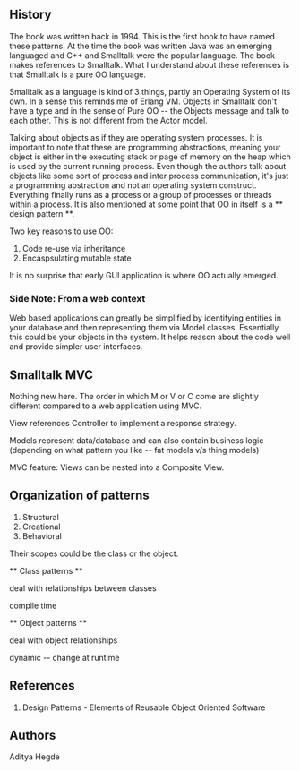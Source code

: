 ## History 

The book was written back in 1994. This is the first book to have named these patterns. At the time the book was written Java was an emerging languaged and C++ and Smalltalk were the popular language. The book makes references to Smalltalk. What I understand about these references is that Smalltalk is a pure OO language.

Smalltalk as a language is kind of 3 things, partly an Operating System of its own. In a sense this reminds me of Erlang VM. Objects in Smalltalk don't have a type and in the sense of Pure OO -- the Objects message and talk to each other. This is not different from the Actor model.

Talking about objects as if they are operating system processes. It is important to note that these are programming abstractions, meaning your object is either in the executing stack or page of memory on the heap which is used by the current running process. Even though the authors talk about objects like some sort of process and inter process communication, it's just a programming abstraction and not an operating system construct. Everything finally runs as a process or a group of processes or threads within a process. It is also mentioned at some point that OO in itself is a ** design pattern **.

Two key reasons to use OO:
1. Code re-use via inheritance 
2. Encaspsulating mutable state 

It is no surprise that early GUI application is where OO actually emerged. 

### Side Note: From a web context 

Web based applications can greatly be simplified by identifying entities in your database and then representing them via Model classes. Essentially this could be your objects in the system. It helps reason about the code well and provide simpler user interfaces. 

## Smalltalk MVC 
Nothing new here. The order in which M or V or C come are slightly different compared to a web application using MVC. 

View references Controller to implement a response strategy. 

Models represent data/database and can also contain business logic (depending on what pattern you like -- fat models v/s thing models) 

MVC feature: Views can be nested into a Composite View.

## Organization of patterns 

1. Structural 
2. Creational 
3. Behavioral 

Their scopes could be the class or the object. 

** Class patterns ** 

deal with relationships between classes

compile time

** Object patterns ** 

deal with object relationships 

dynamic -- change at runtime 



## References 
1. Design Patterns - Elements of Reusable Object Oriented Software 

## Authors 
Aditya Hegde

